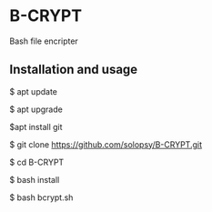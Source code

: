# B-CRYPT
Bash file encripter


## Installation and usage 

$ apt update 

$ apt upgrade 

$apt install git

$ git clone https://github.com/solopsy/B-CRYPT.git

$ cd B-CRYPT

$ bash install

$ bash bcrypt.sh



